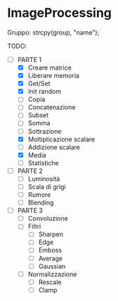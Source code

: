 # ImageProcessing
Gruppo: strcpy(group, "name");

TODO:

- [ ] PARTE 1
	- [X] Creare matrice
	- [X] Liberare memoria
	- [X] Get/Set
	- [X] Init random
	- [ ] Copia
	- [ ] Concatenazione
	- [ ] Subset
	- [ ] Somma
	- [ ] Sottrazione
	- [X] Moltiplicazione scalare
	- [ ] Addizione scalare
	- [X] Media
	- [ ] Statistiche

- [ ] PARTE 2
	- [ ] Luminosità
	- [ ] Scala di grigi
	- [ ] Rumore
	- [ ] Blending

- [ ] PARTE 3
	- [ ] Convoluzione
	- [ ] Filtri
		- [ ] Sharpen
		- [ ] Edge
		- [ ] Emboss
		- [ ] Average
		- [ ] Gaussian
	- [ ] Normalizzazione
		- [ ] Rescale
		- [ ] Clamp
